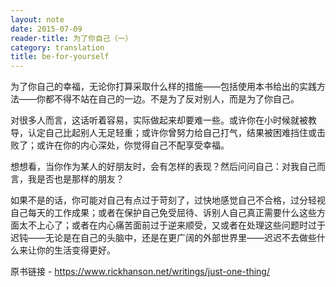 ```yaml
---
layout: note
date: 2015-07-09
reader-title: 为了你自己（一）
category: translation
title: be-for-yourself
---
```



为了你自己的幸福，无论你打算采取什么样的措施——包括使用本书给出的实践方法——你都不得不站在自己的一边。不是为了反对别人，而是为了你自己。

对很多人而言，这话听着容易，实际做起来却要难一些。或许你在小时候就被教导，认定自己比起别人无足轻重；或许你曾努力给自己打气，结果被困难挡住或击败了；或许在你的内心深处，你觉得自己不配享受幸福。

想想看，当你作为某人的好朋友时，会有怎样的表现？然后问问自己：对我自己而言，我是否也是那样的朋友？

如果不是的话，你可能对自己有点过于苛刻了，过快地感觉自己不合格，过分轻视自己每天的工作成果；或者在保护自己免受屈待、诉别人自己真正需要什么这些方面太不上心了；或者在内心痛苦面前过于逆来顺受，又或者在处理这些问题时过于迟钝——无论是在自己的头脑中，还是在更广阔的外部世界里——迟迟不去做些什么来让你的生活变得更好。

原书链接 - https://www.rickhanson.net/writings/just-one-thing/
